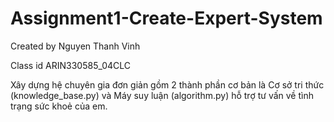 # Assignment1-Create-Expert-System

Created by Nguyen Thanh Vinh

Class id ARIN330585_04CLC

Xây dựng hệ chuyên gia đơn giản gồm 2 thành phần cơ bản là Cơ sở tri thức (knowledge_base.py) và Máy suy luận (algorithm.py) hỗ trợ tư vấn về tình trạng sức khoẻ của em.